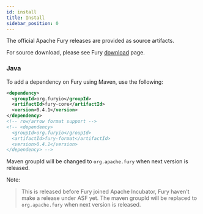 ```yaml
---
id: install
title: Install
sidebar_position: 0
---
```


The official Apache Fury releases are provided as source artifacts.

For source download, please see Fury [download](https://fury.apache.org/docs/download/) page.


### Java
To add a dependency on Fury using Maven, use the following:

```xml
<dependency>
  <groupId>org.furyio</groupId>
  <artifactId>fury-core</artifactId>
  <version>0.4.1</version>
</dependency>
<!-- row/arrow format support -->
<!-- <dependency>
  <groupId>org.furyio</groupId>
  <artifactId>fury-format</artifactId>
  <version>0.4.1</version>
</dependency> -->
```
Maven groupId will be changed to `org.apache.fury` when next version is released.

Note:
> This is released before Fury joined Apache Incubator, Fury haven't make a release under ASF yet.
> The maven groupId will be replaced to `org.apache.fury` when next version is released.
